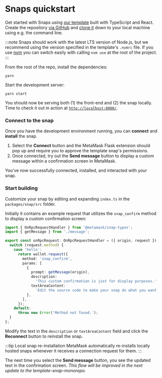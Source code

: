 # Snaps quickstart

Get started with Snaps using
[our template](https://github.com/MetaMask/template-snap-monorepo) built with TypeScript and React.
Create the repository [via GitHub](https://github.com/MetaMask/template-snap-monorepo/generate) and
[clone it](https://docs.github.com/en/repositories/creating-and-managing-repositories/cloning-a-repository)
down to your local machine using e.g. the command line.

:::note
Snaps should work with the latest LTS version of Node.js, but we recommend using the version
specified in the template's `.nvmrc` file.
If you use [nvm](https://github.com/nvm-sh/nvm) you can switch easily with calling `nvm use` at the
root of the project.
:::

From the root of the repo, install the dependencies:

```shell
yarn
```

Start the development server:

```shell
yarn start
```

You should now be serving both (1) the front-end and (2) the snap locally.
Time to check it out in action at [`http://localhost:8000/`](http://localhost:8000/).

### Connect to the snap

Once you have the development environment running, you can **connect** and **install** the snap.

1. Select the **Connect** button and the MetaMask Flask extension should pop up and require you to
   approve the template snap's permissions.
1. Once connected, try out the **Send message** button to display a custom message within a
   confirmation screen in MetaMask.

You've now successfully connected, installed, and interacted with your snap.

### Start building

Customize your snap by editing and expanding `index.ts` in the `packages/snap/src` folder.

Initially it contains an example request that utilizes the `snap_confirm` method to display a custom
confirmation screen:

```ts
import { OnRpcRequestHandler } from '@metamask/snap-types';
import { getMessage } from './message';

export const onRpcRequest: OnRpcRequestHandler = ({ origin, request }) => {
  switch (request.method) {
    case 'hello':
      return wallet.request({
        method: 'snap_confirm',
        params: [
          {
            prompt: getMessage(origin),
            description:
              'This custom confirmation is just for display purposes.',
            textAreaContent:
              'Edit the source code to make your snap do what you want.',
          },
        ],
      });
    default:
      throw new Error('Method not found.');
  }
};
```

Modify the text in the `description` or `textAreaContent` field and click the **Reconnect** button
to reinstall the snap.

:::tip Local snap re-installation
MetaMask automatically re-installs locally hosted snaps whenever it receives a connection request
for them.
:::

The next time you select the **Send message** button, you see the updated text in the confirmation screen.
_This flow will be improved in the next update to the template-snap-monorepo._
